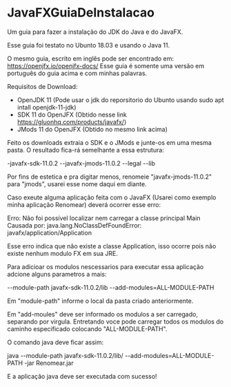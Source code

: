 # JavaFXGuiaDeInstalacao
Um guia para fazer a instalação do JDK do Java e do JavaFX.

Esse guia foi testato no Ubunto 18.03 e usando o Java 11.

O mesmo guia, escrito em inglês pode ser encontrado em: https://openjfx.io/openjfx-docs/
Esse guia é somente uma versão em português do guia acima e com minhas palavras.

Requisitos de Download:

- OpenJDK 11 (Pode usar o jdk do reporsitorio do Ubunto usando sudo apt intall openjdk-11-jdk)
- SDK 11 do OpenJFX (Obtido nesse link https://gluonhq.com/products/javafx/)
- JMods 11 do OpenJFX (Obtido no mesmo link acima)

Feito os downloads extraia o SDK e o JMods e junte-os em uma mesma pasta.
O resultado fica-rá semelhante a essa estrutura:

  -javafx-sdk-11.0.2
   --javafx-jmods-11.0.2
   --legal
   --lib
   
Por fins de estetica e pra digitar menos, renomeie "javafx-jmods-11.0.2" para "jmods",
usarei esse nome daqui em diante.

Caso exeute alguma aplicação feita com o JavaFX (Usarei como exemplo minha aplicação
Renomear) deverá ocorrer esse erro:

Erro: Não foi possível localizar nem carregar a classe principal Main
Causada por: java.lang.NoClassDefFoundError: javafx/application/Application

Esse erro indica que não existe a classe Application, isso ocorre pois não existe
nenhum modulo FX em sua JRE.

Para adicioar os modulos nescessarios para executar essa aplicação adcione alguns
parametros a mais:

--module-path javafx-sdk-11.0.2/lib --add-modules=ALL-MODULE-PATH

Em "module-path" informe o local da pasta criado anteriormente.

Em "add-moules" deve ser informado os modulos a ser carregado, separando por virgula.
Entretando voce pode carregar todos os modulos do caminho especificado colocando
"ALL-MODULE-PATH".

O comando java deve ficar assim:

java --module-path javafx-sdk-11.0.2/lib/ --add-modules=ALL-MODULE-PATH -jar Renomear.jar

E a aplicação java deve ser executada com sucesso!
